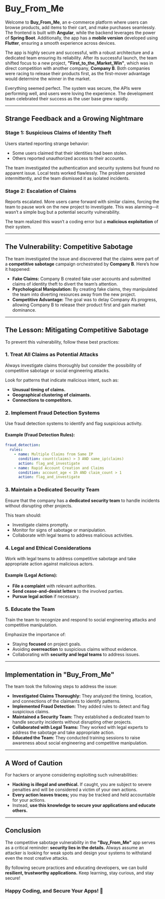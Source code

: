 # Buy_From_Me

Welcome to **Buy_From_Me**, an e-commerce platform where users can browse products, add items to their cart, and make purchases seamlessly. The frontend is built with **Angular**, while the backend leverages the power of **Spring Boot**. Additionally, the app has a **mobile version** developed using **Flutter**, ensuring a smooth experience across devices.

The app is highly secure and successful, with a robust architecture and a dedicated team ensuring its reliability. After its successful launch, the team shifted focus to a new project, **"First_to_the_Market_Win"**, which was in direct competition with another company, **Company B**. Both companies were racing to release their products first, as the first-mover advantage would determine the winner in the market.

Everything seemed perfect. The system was secure, the APIs were performing well, and users were loving the experience. The development team celebrated their success as the user base grew rapidly.

---

## Strange Feedback and a Growing Nightmare

### Stage 1: Suspicious Claims of Identity Theft
Users started reporting strange behavior:

- Some users claimed that their identities had been stolen.
- Others reported unauthorized access to their accounts.

The team investigated the authentication and security systems but found no apparent issue. Local tests worked flawlessly. The problem persisted intermittently, and the team dismissed it as isolated incidents.

### Stage 2: Escalation of Claims
Reports escalated. More users came forward with similar claims, forcing the team to pause work on the new project to investigate. This was alarming—it wasn’t a simple bug but a potential security vulnerability.

The team realized this wasn’t a coding error but a **malicious exploitation** of their system.

---

## The Vulnerability: Competitive Sabotage
The team investigated the issue and discovered that the claims were part of a **competitive sabotage** campaign orchestrated by **Company B**. Here’s how it happened:

- **Fake Claims:** Company B created fake user accounts and submitted claims of identity theft to divert the team’s attention.
- **Psychological Manipulation:** By creating fake claims, they manipulated the team into diverting resources away from the new project.
- **Competitive Advantage:** The goal was to delay Company A’s progress, allowing Company B to release their product first and gain market dominance.

---

## The Lesson: Mitigating Competitive Sabotage
To prevent this vulnerability, follow these best practices:

### 1. Treat All Claims as Potential Attacks
Always investigate claims thoroughly but consider the possibility of competitive sabotage or social engineering attacks.

Look for patterns that indicate malicious intent, such as:

- **Unusual timing of claims.**
- **Geographical clustering of claimants.**
- **Connections to competitors.**

### 2. Implement Fraud Detection Systems
Use fraud detection systems to identify and flag suspicious activity.

#### Example (Fraud Detection Rules):
```yaml
fraud_detection:
  rules:
    - name: Multiple Claims from Same IP
      condition: count(claims) > 3 AND same_ip(claims)
      action: flag_and_investigate
    - name: Rapid Account Creation and Claims
      condition: account_age < 1h AND claim_count > 1
      action: flag_and_investigate
```

### 3. Maintain a Dedicated Security Team
Ensure that the company has a **dedicated security team** to handle incidents without disrupting other projects.

This team should:

- Investigate claims promptly.
- Monitor for signs of sabotage or manipulation.
- Collaborate with legal teams to address malicious activities.

### 4. Legal and Ethical Considerations
Work with legal teams to address competitive sabotage and take appropriate action against malicious actors.

#### Example (Legal Actions):
- **File a complaint** with relevant authorities.
- **Send cease-and-desist letters** to the involved parties.
- **Pursue legal action** if necessary.

### 5. Educate the Team
Train the team to recognize and respond to social engineering attacks and competitive manipulation.

Emphasize the importance of:

- Staying **focused** on project goals.
- Avoiding **overreaction** to suspicious claims without evidence.
- Collaborating with **security and legal teams** to address issues.

---

## Implementation in "Buy_From_Me"
The team took the following steps to address the issue:

- **Investigated Claims Thoroughly:** They analyzed the timing, location, and connections of the claimants to identify patterns.
- **Implemented Fraud Detection:** They added rules to detect and flag suspicious claims.
- **Maintained a Security Team:** They established a dedicated team to handle security incidents without disrupting other projects.
- **Collaborated with Legal Teams:** They worked with legal experts to address the sabotage and take appropriate action.
- **Educated the Team:** They conducted training sessions to raise awareness about social engineering and competitive manipulation.

---

## A Word of Caution
For hackers or anyone considering exploiting such vulnerabilities:

- **Hacking is illegal and unethical.** If caught, you are subject to severe penalties and will be considered a victim of your own actions.
- **Every action leaves traces;** you may be tracked and held accountable for your actions.
- Instead, **use this knowledge to secure your applications and educate others.**

---

## Conclusion
The competitive sabotage vulnerability in the **"Buy_From_Me"** app serves as a critical reminder: **security lies in the details.** Always assume an attacker is looking for weak spots and design your systems to withstand even the most creative attacks.

By following secure practices and educating developers, we can build **resilient, trustworthy applications.** Keep learning, stay curious, and stay secure!

### **Happy Coding, and Secure Your Apps!** 🚀